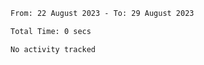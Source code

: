 <!--START_SECTION:waka-->

```txt
From: 22 August 2023 - To: 29 August 2023

Total Time: 0 secs

No activity tracked
```

<!--END_SECTION:waka-->
